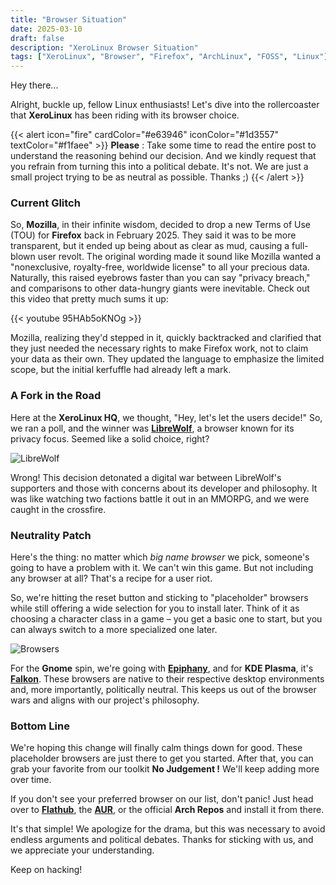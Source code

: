 ```yaml
---
title: "Browser Situation"
date: 2025-03-10
draft: false
description: "XeroLinux Browser Situation"
tags: ["XeroLinux", "Browser", "Firefox", "ArchLinux", "FOSS", "Linux"]
---
```

Hey there...

Alright, buckle up, fellow Linux enthusiasts! Let's dive into the rollercoaster that **XeroLinux** has been riding with its browser choice.

{{< alert icon="fire" cardColor="#e63946" iconColor="#1d3557" textColor="#f1faee" >}}
**Please** : Take some time to read the entire post to understand the reasoning behind our decision. And we kindly request that you refrain from turning this into a political debate. It's not. We are just a small project trying to be as neutral as possible. Thanks ;)
{{< /alert >}}

### Current Glitch

So, **Mozilla**, in their infinite wisdom, decided to drop a new Terms of Use (TOU) for **Firefox** back in February 2025. They said it was to be more transparent, but it ended up being about as clear as mud, causing a full-blown user revolt. The original wording made it sound like Mozilla wanted a "nonexclusive, royalty-free, worldwide license" to all your precious data. Naturally, this raised eyebrows faster than you can say "privacy breach," and comparisons to other data-hungry giants were inevitable. Check out this video that pretty much sums it up:

{{< youtube 95HAb5oKNOg >}}

Mozilla, realizing they'd stepped in it, quickly backtracked and clarified that they just needed the necessary rights to make Firefox work, not to claim your data as their own. They updated the language to emphasize the limited scope, but the initial kerfuffle had already left a mark.

### A Fork in the Road

Here at the **XeroLinux HQ**, we thought, "Hey, let's let the users decide!" So, we ran a poll, and the winner was [**LibreWolf**](https://librewolf.net), a browser known for its privacy focus. Seemed like a solid choice, right?

![LibreWolf](https://i.imgur.com/xOYZ3JZ.jpeg)

Wrong! This decision detonated a digital war between LibreWolf's supporters and those with concerns about its developer and philosophy. It was like watching two factions battle it out in an MMORPG, and we were caught in the crossfire.

### Neutrality Patch

Here's the thing: no matter which *big name browser* we pick, someone's going to have a problem with it. We can't win this game. But not including any browser at all? That's a recipe for a user riot.

So, we're hitting the reset button and sticking to "placeholder" browsers while still offering a wide selection for you to install later. Think of it as choosing a character class in a game – you get a basic one to start, but you can always switch to a more specialized one later.

![Browsers](https://i.imgur.com/k0gin7l.png)

For the **Gnome** spin, we're going with [**Epiphany**](https://apps.gnome.org/Epiphany/), and for **KDE Plasma**, it's [**Falkon**](https://www.falkon.org). These browsers are native to their respective desktop environments and, more importantly, politically neutral. This keeps us out of the browser wars and aligns with our project's philosophy.

### Bottom Line

We're hoping this change will finally calm things down for good. These placeholder browsers are just there to get you started. After that, you can grab your favorite from our toolkit **No Judgement !** We'll keep adding more over time.

If you don't see your preferred browser on our list, don't panic! Just head over to [**Flathub**](https://flathub.org), the [**AUR**](https://aur.archlinux.org), or the official **Arch Repos** and install it from there.

It's that simple! We apologize for the drama, but this was necessary to avoid endless arguments and political debates. Thanks for sticking with us, and we appreciate your understanding.

Keep on hacking!

